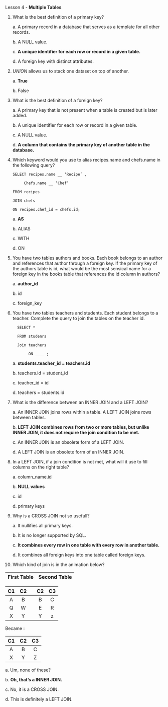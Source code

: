 Lesson 4 - **Multiple Tables**

1.	What is the best definition of a primary key?

     a.  A primary record in a database that serves as a template for all other records.

     b.  A NULL value.

     c.  **A unique identifier for each row or record in a given table.**

     d.  A foreign key with distinct attributes.

2.	*UNION* allows us to stack one dataset on top of another.

    a.  **True**
    
    b.  False
    
3.	What is the best definition of a foreign key?

    a.  A primary key that is not present when a table is created but is later added.
    
    b.	A unique identifier for each row or record in a given table.
    
    c.  A NULL value.
    
    d.  **A column that contains the primary key of another table in the database.**
    
4.	Which keyword would you use to alias recipes.name and chefs.name in the following query?

    	SELECT recipes.name __ ‘Recipe’ ,

      	     Chefs.name __ ‘Chef’

    	FROM recipes

    	JOIN chefs

    	ON recipes.chef_id = chefs.id;

    a.	**AS**
    
    b.  ALIAS
    
    c.  WITH
    
    d.  ON
    
5.	You have two tables authors and books. Each book belongs to an author and references that author through a foreign key. If the primary key of the authors table is id, what would be the most sensical name for a foreign key in the books table that references the id column in authors?

     a. **author_id**
     
     b. id
     
     c. foreign_key
     
6.	You have two tables teachers and students. Each student belongs to a teacher. Complete the query to join the tables on the teacher id.

          SELECT *
     
          FROM studenrs
     
          Join teachers
     
               ON ____ ;

     a. **students.teacher_id = teachers.id**
     
     b. teachers.id = student_id
     
     c. teacher_id = id
     
     d. teachers = students.id
     
7.	What is the difference between an INNER JOIN and a LEFT JOIN?

     a. An INNER JOIN joins rows within a table. A LEFT JOIN joins rows between tables.

     b. **LEFT JOIN combines rows from two or more tables, but unlike INNER JOIN, it does not require the join condition to be met.**

     c. An INNER JOIN is an obsolete form of a LEFT JOIN.

     d. A LEFT JOIN is an obsolete form of an INNER JOIN.

8.	In a LEFT JOIN, if a join condition is not met, what will it use to fill columns on the right table?

     a. column_name.id
     
     b. **NULL values**
     
     c. id
     
     d. primary keys
     
9.	Why is a CROSS JOIN not so usefull?

     a. It nullifies all primary keys.
     
     b. It is no longer supported by SQL.
     
     c. **It combines every row in one table with every row in another table.**
     
     d. It combines all foreign keys into one table called foreign keys.
     
10.	Which kind of join is in the animation below?

| First Table | Second Table |
|:-----------:|:------------:|

| C1 | C2 |    | C2 | C3 |
|:--:|:--:|:--:|:--:|:--:|
| A  | B  |    | B  | C  |
| Q  | W  |    | E  | R  |
| X  | Y  |    | Y  | z  |

 Became : 

| C1 | C2 | C3 |
|:--:|:--:|:--:|
| A  | B  | C  |
| X  | Y  | Z  |

a.     Um, none of these?
     
b.     **Oh, that’s a INNER JOIN.**
     
c.     No, it is a CROSS JOIN.
     
d.     This is definitely a LEFT JOIN.
